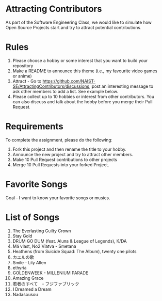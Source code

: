 # Attracting Contributors
As part of the Software Engineering Class, we would like to simulate how Open Source Projects start and try to attract potential contributions.

# Rules

1. Please choose a hobby or some interest that you want to build your repository
2. Make a README to announce this theme (i.e., my favourite video games or anime)
3. Attract - Go to https://github.com/NAIST-SE/AttractingContributors/discussions, post an interesting message to ask other members to add a list. See example below.
4. Please collect up to 10 hobbies or interest from other contributors. You can also discuss and talk about the hobby before you merge their Pull Request.

# Requirements
To complete the assignment, please do the following:
1. Fork this project and then rename the title to your hobby. 
2. Announce the new project and try to attract other members.
3. Make 10 Pull Request contributions to other projects
4. Merge 10 Pull Requests into your forked Project.

# Favorite Songs
Goal - I want to know your favorite songs or musics. 


# List of Songs
1. The Everlasting Guilty Crown
2. Stay Gold
3. DRUM GO DUM (feat. Aluna & League of Legends), K/DA
4. Má vlast, No2 Vlatva - Smetana
5. Heathens (from Suicide Squad: The Album), twenty one pilots
6. カエルの歌
7. Smile - Lily Allen
8. ethyria
9. GOLDENWEEK - MILLENIUM PARADE 
10. Amazing Grace
11. 若者のすべて　- フジファブリック
12. I Dreamed a Dream
13. Nadasousou
